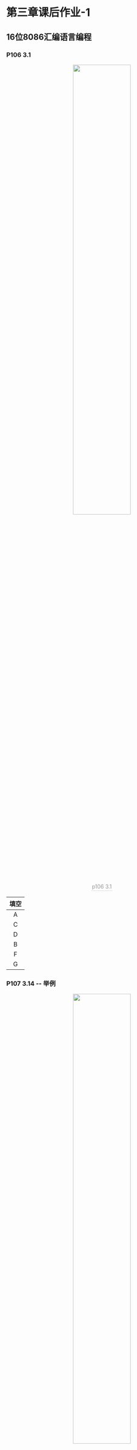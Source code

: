 # 第三章课后作业-1

## 16位8086汇编语言编程

### P106 3.1

<center><img src="https://youpai.roccoshi.top/img/20201011140212.png" style="width:55%"><br><div style="border-bottom: 1px solid #d9d9d9;display: inline-block;color: #999;    padding: 2px;">p106 3.1</div> </center>

| 填空 |
| :--: |
|  A   |
|  C   |
|  D   |
|  B   |
|  F   |
|  G   |

### P107 3.14 -- 举例

<center><img src="https://youpai.roccoshi.top/img/20201011140552.png" style="width:55%"><br><div style="border-bottom: 1px solid #d9d9d9;display: inline-block;color: #999;    padding: 2px;">P107 3.14</div> </center>

```asm
assume cs:codesg

codesg segment

start: mov dx, 4000H
       mov ds, dx   ; ds:data segment -> init the data segment 40000H
       mov cx, 16*1024  ; we want to find 'A' in 16K units, so we must init cx as 16K, cause in every loop needs cx-1, when the cx minus to 0, the loop ends.
       mov si, 0    ; source index
       mov dx, 0 

find:  mov al,[si]
       cmp al,'a'
       jne next     ; not equal -> jump
       inc dx

next:  inc si
       loop find

codesg ends
end
```

### P106 3.8

<center><img src="https://youpai.roccoshi.top/img/20201011150208.png" style="width:70%"><br><div style="border-bottom: 1px solid #d9d9d9;display: inline-block;color: #999;    padding: 2px;"></div> </center>

<center><img src="https://youpai.roccoshi.top/img/20201011150100.png" style="width:100%"><br><div style="border-bottom: 1px solid #d9d9d9;display: inline-block;color: #999;    padding: 2px;">P106 3.8</div> </center>

### P107 3.13

<center><img src="https://youpai.roccoshi.top/img/20201011150520.png" style="width:50%"><br><div style="border-bottom: 1px solid #d9d9d9;display: inline-block;color: #999;    padding: 2px;"></div> </center>

<center><img src="https://youpai.roccoshi.top/img/20201011152517.png" style="width:100%"><br><div style="border-bottom: 1px solid #d9d9d9;display: inline-block;color: #999;    padding: 2px;"></div> </center>



